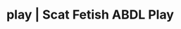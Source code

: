 ---
categories:
- Gender-Fluid
- ABDL Play
- Femdom
- Gothic Erotica
- Alt Aesthetic
image: /assets/images/1747714219423.jpg
layout: post
schema:
  description: Premium adult content featuring Scat Fetish, ABDL Play. High-quality
    artwork with provocative themes.
  keywords:
  - Real Couples
  - ABDL Play
  - Gothic Erotica
  - Lingerie Art
  - Ethical Porn
  - Tattooed Beauties
  - Scat Fetish
  name: 1747714219423 | Scat Fetish ABDL Play
  type: VisualArtwork
seo:
  description: Featured content with premium ABDL Play, Scat Fetish. HD images available.
  keywords: ABDL Play, Scat Fetish
  og_image: /assets/images/1747714219423.jpg
  schema_type: VisualArtwork
tags:
- '#play'
- Scat Fetish
- ABDL Play
title: play | Scat Fetish ABDL Play
---